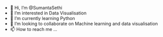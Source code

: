 - 👋 Hi, I’m @SumantaSethi
- 👀 I’m interested in Data Visualisation
- 🌱 I’m currently learning Python
- 💞️ I’m looking to collaborate on Machine learning and data visualisation
- 📫 How to reach me ...

<!---
SumantaSethi/SumantaSethi is a ✨ special ✨ repository because its `README.md` (this file) appears on your GitHub profile.
You can click the Preview link to take a look at your changes.
--->
